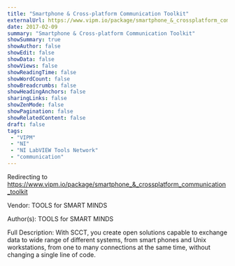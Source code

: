 ```yaml
---
title: "Smartphone & Cross-platform Communication Toolkit"
externalUrl: https://www.vipm.io/package/smartphone_&_crossplatform_communication_toolkit
date: 2017-02-09
summary: "Smartphone & Cross-platform Communication Toolkit"
showSummary: true
showAuthor: false
showEdit: false
showData: false
showViews: false
showReadingTime: false
showWordCount: false
showBreadcrumbs: false
showHeadingAnchors: false
sharingLinks: false
showZenMode: false
showPagination: false
showRelatedContent: false
draft: false
tags:
 - "VIPM"
 - "NI"
 - "NI LabVIEW Tools Network"
 - "communication"
---
```


Redirecting to https://www.vipm.io/package/smartphone_&_crossplatform_communication_toolkit

Vendor: TOOLS for SMART MINDS

Author(s): TOOLS for SMART MINDS
 
Full Description:
With SCCT, you create open solutions capable to exchange data to wide range of different systems, from smart phones and Unix workstations, from one to many connections at the same time, without  changing  a  single  line  of  code.